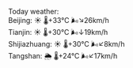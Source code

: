 Today weather:  
Beijing: ☀️   🌡️+33°C 🌬️↘26km/h  
Tianjin: ☀️   🌡️+30°C 🌬️↓19km/h  
Shijiazhuang: ☀️   🌡️+30°C 🌬️↙8km/h  
Tangshan: 🌦   🌡️+24°C 🌬️↙17km/h  
